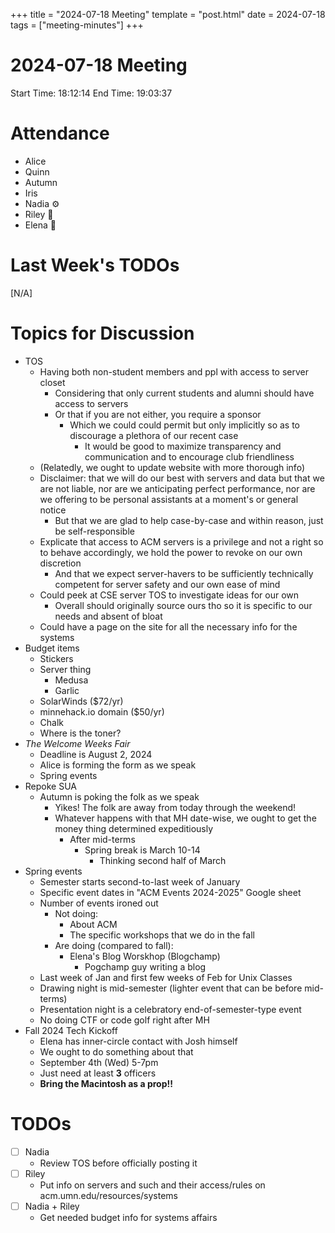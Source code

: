 +++
title = "2024-07-18 Meeting"
template = "post.html"
date = 2024-07-18 
tags = ["meeting-minutes"]
+++

# 2024-07-18 Meeting

Start Time: 18:12:14
End Time: 19:03:37

# Attendance
- Alice
- Quinn
- Autumn
- Iris
- Nadia ⚙️
- Riley 🎂
- Elena 🫃

# Last Week's TODOs

[N/A]

# Topics for Discussion

- TOS
   - Having both non-student members and ppl with access to server closet
      - Considering that only current students and alumni should have access to servers
      - Or that if you are not either, you require a sponsor
         - Which we could could permit but only implicitly so as to discourage a plethora of our recent case
            - It would be good to maximize transparency and communication and to encourage club friendliness
   - (Relatedly, we ought to update website with more thorough info)
   - Disclaimer: that we will do our best with servers and data but that we are not liable, nor are we anticipating perfect performance, nor are we offering to be personal assistants at a moment's or general notice
      - But that we are glad to help case-by-case and within reason, just be self-responsible
   - Explicate that access to ACM servers is a privilege and not a right so to behave accordingly, we hold the power to revoke on our own discretion
      - And that we expect server-havers to be sufficiently technically competent for server safety and our own ease of mind
   - Could peek at CSE server TOS to investigate ideas for our own
      - Overall should originally source ours tho so it is specific to our needs and absent of bloat
   - Could have a page on the site for all the necessary info for the systems
- Budget items
   - Stickers
   - Server thing 
      - Medusa
      - Garlic
   - SolarWinds ($72/yr)
   - minnehack.io domain ($50/yr)
   - Chalk
   - Where is the toner?
- *The Welcome Weeks Fair*
   - Deadline is August 2, 2024
   - Alice is forming the form as we speak
   - Spring events
- Repoke SUA
   - Autumn is poking the folk as we speak
      - Yikes! The folk are away from today through the weekend!
      - Whatever happens with that MH date-wise, we ought to get the money thing determined expeditiously
         - After mid-terms
            - Spring break is March 10-14
               -  Thinking second half of March
- Spring events
   - Semester starts second-to-last week of January
   - Specific event dates in "ACM Events 2024-2025" Google sheet
   - Number of events ironed out
      - Not doing:
         - About ACM
         - The specific workshops that we do in the fall
      - Are doing (compared to fall): 
         - Elena's Blog Worskhop (Blogchamp)
            - Pogchamp guy writing a blog
   - Last week of Jan and first few weeks of Feb for Unix Classes
   - Drawing night is mid-semester (lighter event that can be before mid-terms)
   - Presentation night is a celebratory end-of-semester-type event
   - No doing CTF or code golf right after MH
- Fall 2024 Tech Kickoff
   - Elena has inner-circle contact with Josh himself
   - We ought to do something about that
   - September 4th (Wed) 5-7pm
   - Just need at least **3** officers
   - **Bring the Macintosh as a prop!!**

# TODOs

- [ ] Nadia
   - Review TOS before officially posting it
- [ ] Riley
   - Put info on servers and such and their access/rules on acm.umn.edu/resources/systems
- [ ] Nadia + Riley
   - Get needed budget info for systems affairs